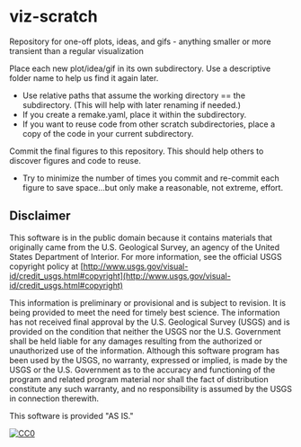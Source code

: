 # viz-scratch
Repository for one-off plots, ideas, and gifs - anything smaller or more transient than a regular visualization

Place each new plot/idea/gif in its own subdirectory. Use a descriptive folder name to help us find it again later.
* Use relative paths that assume the working directory == the subdirectory. (This will help with later renaming if needed.)
* If you create a remake.yaml, place it within the subdirectory.
* If you want to reuse code from other scratch subdirectories, place a copy of the code in your current subdirectory.

Commit the final figures to this repository. This should help others to discover figures and code to reuse.
* Try to minimize the number of times you commit and re-commit each figure to save space...but only make a reasonable, not extreme, effort.

## Disclaimer

This software is in the public domain because it contains materials that originally came from the U.S. Geological Survey, an agency of the United States Department of Interior. For more information, see the official USGS copyright policy at [http://www.usgs.gov/visual-id/credit_usgs.html#copyright](http://www.usgs.gov/visual-id/credit_usgs.html#copyright)

This information is preliminary or provisional and is subject to revision. It is being provided to meet the need for timely best science. The information has not received final approval by the U.S. Geological Survey (USGS) and is provided on the condition that neither the USGS nor the U.S. Government shall be held liable for any damages resulting from the authorized or unauthorized use of the information. Although this software program has been used by the USGS, no warranty, expressed or implied, is made by the USGS or the U.S. Government as to the accuracy and functioning of the program and related program material nor shall the fact of distribution constitute any such warranty, and no responsibility is assumed by the USGS in connection therewith.

This software is provided "AS IS."


[
  ![CC0](http://i.creativecommons.org/p/zero/1.0/88x31.png)
](http://creativecommons.org/publicdomain/zero/1.0/)
